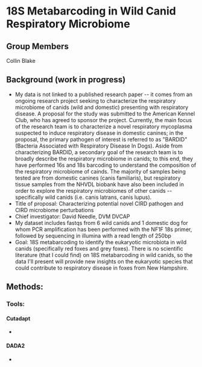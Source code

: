 # 18S Metabarcoding in Wild Canid Respiratory Microbiome

## Group Members
Collin Blake

## Background (work in progress)
- My data is not linked to a published research paper -- it comes from an ongoing research project seeking to characterize the respiratory microbiome of canids (wild and domestic) presenting with respiratory disease. A proposal for the study was submitted to the American Kennel Club, who has agreed to sponsor the project. Currently, the main focus of the research team is to characterize a novel respiratory mycoplasma suspected to induce respiratory disease in domestic canines; in the proposal, the primary pathogen of interest is referred to as "BARDID" (Bacteria Associated with Respiratory Disease In Dogs). Aside from characterizing BARDID, a secondary goal of the research team is to broadly describe the respiratory microbiome in canids; to this end, they have performed 16s and 18s barcoding to understand the composition of the respiratory microbiome of cainds. The majority of samples being tested are from domestic canines (canis familiaris), but respiratory tissue samples from the NHVDL biobank have also been included in order to explore the respiratory microbiomes of other canids -- specifically wild canids (i.e. canis latrans, canis lupus).
- Title of proposal: Characterizing potential novel CIRD pathogen and CIRD microbiome perturbations 
- Chief investigator: David Needle, DVM DVCAP
- My dataset includes fastqs from 6 wild canids and 1 domestic dog for whom PCR amplification has been performed with the NF1F 18s primer, followed by sequencing in illumina with a read length of 250bp 
- Goal: 18S metabarcoding to identify the eukaryotic microbiota in wild canids (specifically red foxes and grey foxes). There is no scientific literature (that I could find) on 18S metabarcoding in wild canids, so the data I'll present will provide new insights on the eukaryotic species that could contribute to respiratory disease in foxes from New Hampshire. 

## Methods:

### Tools:
#### Cutadapt
- 


#### DADA2
- 

